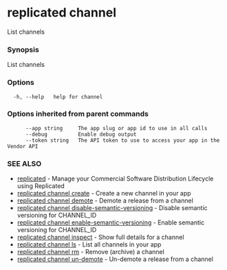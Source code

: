 # replicated channel

List channels

### Synopsis

List channels

### Options

```
  -h, --help   help for channel
```

### Options inherited from parent commands

```
      --app string     The app slug or app id to use in all calls
      --debug          Enable debug output
      --token string   The API token to use to access your app in the Vendor API
```

### SEE ALSO

* [replicated](replicated)	 - Manage your Commercial Software Distribution Lifecycle using Replicated
* [replicated channel create](replicated-cli-channel-create)	 - Create a new channel in your app
* [replicated channel demote](replicated-cli-channel-demote)	 - Demote a release from a channel
* [replicated channel disable-semantic-versioning](replicated-cli-channel-disable-semantic-versioning)	 - Disable semantic versioning for CHANNEL_ID
* [replicated channel enable-semantic-versioning](replicated-cli-channel-enable-semantic-versioning)	 - Enable semantic versioning for CHANNEL_ID
* [replicated channel inspect](replicated-cli-channel-inspect)	 - Show full details for a channel
* [replicated channel ls](replicated-cli-channel-ls)	 - List all channels in your app
* [replicated channel rm](replicated-cli-channel-rm)	 - Remove (archive) a channel
* [replicated channel un-demote](replicated-cli-channel-un-demote)	 - Un-demote a release from a channel